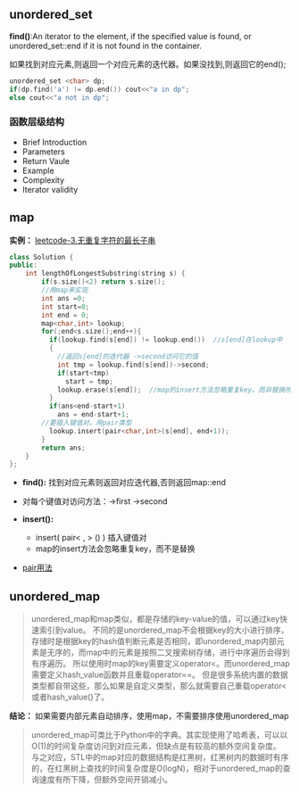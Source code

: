 ## unordered_set

**find()**:An iterator to the element, if the specified value is found, or unordered_set::end if it is not found in the container.

如果找到对应元素,则返回一个对应元素的迭代器。如果没找到,则返回它的end();

```c++
unordered_set <char> dp;
if(dp.find('a') != dp.end()) cout<<"a in dp";
else cout<<"a not in dp";
```

### 函数层级结构
- Brief Introduction
- Parameters
- Return Vaule
- Example
- Complexity
- Iterator validity





## map
**实例：** [leetcode-3.无重复字符的最长子串](https://leetcode-cn.com/problems/longest-substring-without-repeating-characters/)

```c++
class Solution {
public:
    int lengthOfLongestSubstring(string s) {
        if(s.size()<2) return s.size();
        //用map来实现
        int ans =0;
        int start=0;
        int end = 0;
        map<char,int> lookup;
        for(;end<s.size();end++){
          if(lookup.find(s[end]) != lookup.end())  //s[end]在lookup中
          {
            //返回s[end]的迭代器 ->second访问它的值
            int tmp = lookup.find(s[end])->second;
            if(start<tmp)
              start = tmp;
            lookup.erase(s[end]);  //map的insert方法忽略重复key。而非替换所以要erase之前的key
          }
          if(ans<end-start+1)
            ans = end-start+1;
        //要插入键值对。用pair类型
          lookup.insert(pair<char,int>(s[end], end+1));  
        }
        return ans;
    }
};
```

- **find():** 找到对应元素则返回对应迭代器,否则返回map::end
- 对每个键值对访问方法：->first ->second
- **insert():** 
  - insert( pair< , >  () ) 插入键值对
  - map的insert方法会忽略重复key，而不是替换

- [pair用法](http://www.cplusplus.com/reference/utility/pair/)




## unordered_map
>unordered_map和map类似，都是存储的key-value的值，可以通过key快速索引到value。
不同的是unordered_map不会根据key的大小进行排序，存储时是根据key的hash值判断元素是否相同，即unordered_map内部元素是无序的，而map中的元素是按照二叉搜索树存储，进行中序遍历会得到有序遍历。
所以使用时map的key需要定义operator<。而unordered_map需要定义hash_value函数并且重载operator==。
但是很多系统内置的数据类型都自带这些，那么如果是自定义类型，那么就需要自己重载operator<或者hash_value()了。

**结论：** 如果需要内部元素自动排序，使用map，不需要排序使用unordered_map



 
>unordered_map可类比于Python中的字典。其实现使用了哈希表，可以以O(1)的时间复杂度访问到对应元素，但缺点是有较高的额外空间复杂度。
与之对应，STL中的map对应的数据结构是红黑树，红黑树内的数据时有序的，在红黑树上查找的时间复杂度是O(logN)，相对于unordered_map的查询速度有所下降，但额外空间开销减小。



